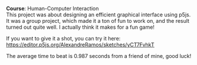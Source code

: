 **Course**: Human-Computer Interaction\
This project was about designing an efficient graphical interface using p5js.\
It was a group project, which made it a ton of fun to work on, and the result turned out quite well. I actually think it makes for a fun game!

If you want to give it a shot, you can try it here:\
https://editor.p5js.org/AlexandreRamos/sketches/yCT7FvhkT

The average time to beat is 0.987 seconds from a friend of mine, good luck!
